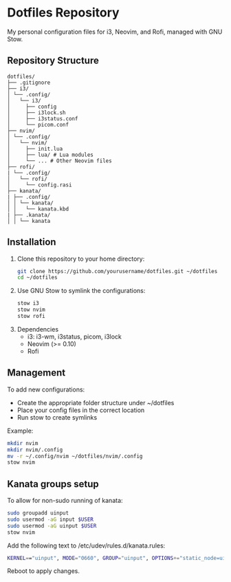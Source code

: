 # Dotfiles Repository

My personal configuration files for i3, Neovim, and Rofi, managed with GNU Stow.

## Repository Structure
```
dotfiles/
├── .gitignore
├── i3/
│ └── .config/
│   └── i3/
│     ├── config
│     ├── i3lock.sh
│     ├── i3status.conf
│     └── picom.conf
├── nvim/
│ └── .config/
│   └── nvim/
│     ├── init.lua
│     ├── lua/ # Lua modules
│     └── ... # Other Neovim files
├── rofi/
| └── .config/
│   └── rofi/
│     └── config.rasi
├── kanata/
| ├── .config/
│ │ └── kanata/
│ │   └── kanata.kbd
| ├── .kanata/
│ │ └── kanata
```

## Installation

1. Clone this repository to your home directory:
   ```bash
   git clone https://github.com/yourusername/dotfiles.git ~/dotfiles
   cd ~/dotfiles
   ```
2. Use GNU Stow to symlink the configurations:
   ```bash
   stow i3
   stow nvim
   stow rofi
   ```
3. Dependencies
    - i3: i3-wm, i3status, picom, i3lock
    - Neovim (>= 0.10)
    - Rofi
  
## Management
To add new configurations:
- Create the appropriate folder structure under ~/dotfiles
- Place your config files in the correct location
- Run stow to create symlinks

Example:
  ```bash
  mkdir nvim
  mkdir nvim/.config
  mv -r ~/.config/nvim ~/dotfiles/nvim/.config
  stow nvim
  ```
## Kanata groups setup
To allow for non-sudo running of kanata:
  ```bash
  sudo groupadd uinput
  sudo usermod -aG input $USER
  sudo usermod -aG uinput $USER
  stow nvim
  ```
Add the following text to /etc/udev/rules.d/kanata.rules:

  ```bash
  KERNEL=="uinput", MODE="0660", GROUP="uinput", OPTIONS+="static_node=uinput"
  ```

Reboot to apply changes.
